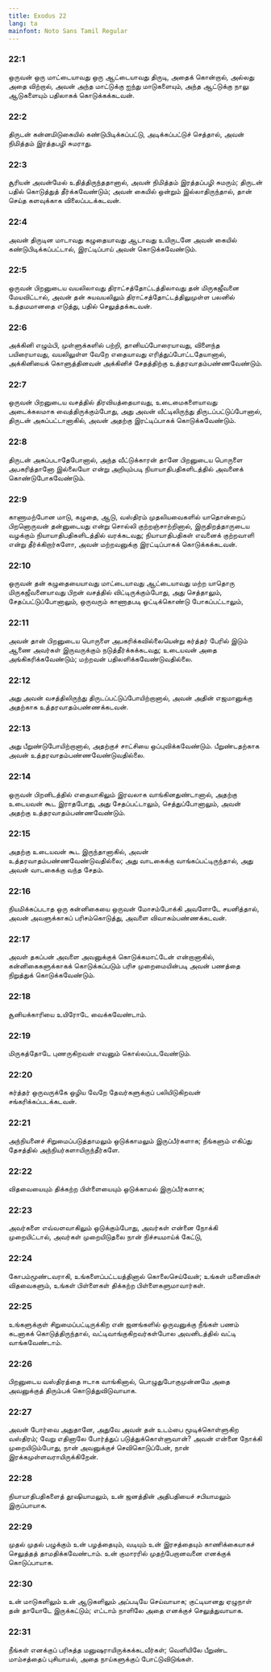 ```yaml
---
title: Exodus 22
lang: ta
mainfont: Noto Sans Tamil Regular
---
```


###  22:1

ஒருவன் ஒரு மாட்டையாவது ஒரு ஆட்டையாவது திருடி, அதைக் கொன்றால், அல்லது அதை விற்றால், அவன் அந்த மாட்டுக்கு ஐந்து மாடுகளையும், அந்த ஆட்டுக்கு நாலு ஆடுகளையும் பதிலாகக் கொடுக்கக்கடவன்.

###  22:2

திருடன் கன்னமிடுகையில் கண்டுபிடிக்கப்பட்டு, அடிக்கப்பட்டுச் செத்தால், அவன் நிமித்தம் இரத்தபழி சுமராது.

###  22:3

சூரியன் அவன்மேல் உதித்திருந்ததானால், அவன் நிமித்தம் இரத்தப்பழி சுமரும்; திருடன் பதில் கொடுத்துத் தீர்க்கவேண்டும்; அவன் கையில் ஒன்றும் இல்லாதிருந்தால், தான் செய்த களவுக்காக விலைப்படக்கடவன்.

###  22:4

அவன் திருடின மாடாவது கழுதையாவது ஆடாவது உயிருடனே அவன் கையில் கண்டுபிடிக்கப்பட்டால், இரட்டிப்பாய் அவன் கொடுக்கவேண்டும்.

###  22:5

ஒருவன் பிறனுடைய வயலிலாவது திராட்சத்தோட்டத்திலாவது தன் மிருகஜீவனை மேயவிட்டால், அவன் தன் சுயவயலிலும் திராட்சத்தோட்டத்திலுமுள்ள பலனில் உத்தமமானதை எடுத்து, பதில் செலுத்தக்கடவன்.

###  22:6

அக்கினி எழும்பி, முள்ளுக்களில் பற்றி, தானியப்போரையாவது, விளைந்த பயிரையாவது, வயலிலுள்ள வேறே எதையாவது எரித்துப்போட்டதேயானால், அக்கினியைக் கொளுத்தினவன் அக்கினிச் சேதத்திற்கு உத்தரவாதம்பண்ணவேண்டும்.

###  22:7

ஒருவன் பிறனுடைய வசத்தில் திரவியத்தையாவது, உடைமைகளையாவது அடைக்கலமாக வைத்திருக்கும்போது, அது அவன் வீட்டிலிருந்து திருடப்பட்டுப்போனால், திருடன் அகப்பட்டானாகில், அவன் அதற்கு இரட்டிப்பாகக் கொடுக்கவேண்டும்.

###  22:8

திருடன் அகப்படாதேபோனால், அந்த வீட்டுக்காரன் தானே பிறனுடைய பொருளை அபகரித்தானோ இல்லையோ என்று அறியும்படி நியாயாதிபதிகளிடத்தில் அவனைக் கொண்டுபோகவேண்டும்.

###  22:9

காணாமற்போன மாடு, கழுதை, ஆடு, வஸ்திரம் முதலியவைகளில் யாதொன்றைப் பிறனொருவன் தன்னுடையது என்று சொல்லி குற்றஞ்சாற்றினால், இருதிறத்தாருடைய வழக்கும் நியாயாதிபதிகளிடத்தில் வரக்கடவது; நியாயாதிபதிகள் எவனைக் குற்றவாளி என்று தீர்க்கிறார்களோ, அவன் மற்றவனுக்கு இரட்டிப்பாகக் கொடுக்கக்கடவன்.

###  22:10

ஒருவன் தன் கழுதையையாவது மாட்டையாவது ஆட்டையாவது மற்ற யாதொரு மிருகஜீவனையாவது பிறன் வசத்தில் விட்டிருக்கும்போது, அது செத்தாலும், சேதப்பட்டுப்போனாலும், ஒருவரும் காணாதபடி ஓட்டிக்கொண்டு போகப்பட்டாலும்,

###  22:11

அவன் தான் பிறனுடைய பொருளை அபகரிக்கவில்லையென்று கர்த்தர் பேரில் இடும் ஆணை அவர்கள் இருவருக்கும் நடுத்தீர்க்கக்கடவது; உடையவன் அதை அங்கிகரிக்கவேண்டும்; மற்றவன் பதிலளிக்கவேண்டுவதில்லை.

###  22:12

அது அவன் வசத்திலிருந்து திருடப்பட்டுப்போயிற்றானால், அவன் அதின் எஜமானுக்கு அதற்காக உத்தரவாதம்பண்ணக்கடவன்.

###  22:13

அது பீறுண்டுபோயிற்றானால், அதற்குச் சாட்சியை ஒப்புவிக்கவேண்டும். பீறுண்டதற்காக அவன் உத்தரவாதம்பண்ணவேண்டுவதில்லை.

###  22:14

ஒருவன் பிறனிடத்தில் எதையாகிலும் இரவலாக வாங்கினதுண்டானால், அதற்கு உடையவன் கூட இராதபோது, அது சேதப்பட்டாலும், செத்துப்போனாலும், அவன் அதற்கு உத்தரவாதம்பண்ணவேண்டும்.

###  22:15

அதற்கு உடையவன் கூட இருந்தானாகில், அவன் உத்தரவாதம்பண்ணவேண்டுவதில்லை; அது வாடகைக்கு வாங்கப்பட்டிருந்தால், அது அவன் வாடகைக்கு வந்த சேதம்.

###  22:16

நியமிக்கப்படாத ஒரு கன்னிகையை ஒருவன் மோசம்போக்கி அவளோடே சயனித்தால், அவன் அவளுக்காகப் பரிசம்கொடுத்து, அவளை விவாகம்பண்ணக்கடவன்.

###  22:17

அவள் தகப்பன் அவளை அவனுக்குக் கொடுக்கமாட்டேன் என்றானாகில், கன்னிகைகளுக்காகக் கொடுக்கப்படும் பரிச முறைமையின்படி அவன் பணத்தை நிறுத்துக் கொடுக்கவேண்டும்.

###  22:18

சூனியக்காரியை உயிரோடே வைக்கவேண்டாம்.

###  22:19

மிருகத்தோடே புணருகிறவன் எவனும் கொல்லப்படவேண்டும்.

###  22:20

கர்த்தர் ஒருவருக்கே ஒழிய வேறே தேவர்களுக்குப் பலியிடுகிறவன் சங்கரிக்கப்படக்கடவன்.

###  22:21

அந்நியனைச் சிறுமைப்படுத்தாமலும் ஒடுக்காமலும் இருப்பீர்களாக; நீங்களும் எகிப்து தேசத்தில் அந்நியர்களாயிருந்தீர்களே.

###  22:22

விதவையையும் திக்கற்ற பிள்ளையையும் ஒடுக்காமல் இருப்பீர்களாக;

###  22:23

அவர்களை எவ்வளவாகிலும் ஒடுக்கும்போது, அவர்கள் என்னை நோக்கி முறையிட்டால், அவர்கள் முறையிடுதலை நான் நிச்சயமாய்க் கேட்டு,

###  22:24

கோபம்மூண்டவராகி, உங்களைப்பட்டயத்தினால் கொலைசெய்வேன்; உங்கள் மனைவிகள் விதவைகளும், உங்கள் பிள்ளைகள் திக்கற்ற பிள்ளைகளுமாவார்கள்.

###  22:25

உங்களுக்குள் சிறுமைப்பட்டிருக்கிற என் ஜனங்களில் ஒருவனுக்கு நீங்கள் பணம் கடனாகக் கொடுத்திருந்தால், வட்டிவாங்குகிறவர்கள்போல அவனிடத்தில் வட்டி வாங்கவேண்டாம்.

###  22:26

பிறனுடைய வஸ்திரத்தை ஈடாக வாங்கினால், பொழுதுபோகுமுன்னமே அதை அவனுக்குத் திரும்பக் கொடுத்துவிடுவாயாக.

###  22:27

அவன் போர்வை அதுதானே, அதுவே அவன் தன் உடம்பை மூடிக்கொள்ளுகிற வஸ்திரம்; வேறு எதினாலே போர்த்துப் படுத்துக்கொள்ளுவான்? அவன் என்னை நோக்கி முறையிடும்போது, நான் அவனுக்குச் செவிகொடுப்பேன், நான் இரக்கமுள்ளவராயிருக்கிறேன்.

###  22:28

நியாயாதிபதிகளைத் தூஷியாமலும், உன் ஜனத்தின் அதிபதியைச் சபியாமலும் இருப்பாயாக.

###  22:29

முதல் முதல் பழுக்கும் உன் பழத்தையும், வடியும் உன் இரசத்தையும் காணிக்கையாகச் செலுத்தத் தாமதிக்கவேண்டாம். உன் குமாரரில் முதற்பேறானவனை எனக்குக் கொடுப்பாயாக.

###  22:30

உன் மாடுகளிலும் உன் ஆடுகளிலும் அப்படியே செய்வாயாக; குட்டியானது ஏழுநாள் தன் தாயோடே இருக்கட்டும்; எட்டாம் நாளிலே அதை எனக்குச் செலுத்துவாயாக.

###  22:31

நீங்கள் எனக்குப் பரிசுத்த மனுஷராயிருக்கக்கடவீர்கள்; வெளியிலே பீறுண்ட மாம்சத்தைப் புசியாமல், அதை நாய்களுக்குப் போட்டுவிடுங்கள்.

